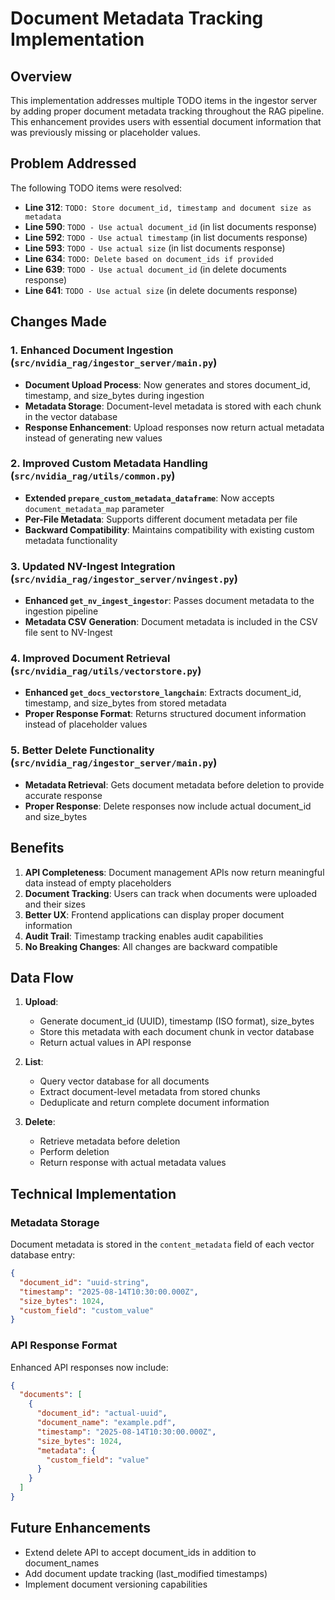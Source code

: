 # Document Metadata Tracking Implementation

## Overview
This implementation addresses multiple TODO items in the ingestor server by adding proper document metadata tracking throughout the RAG pipeline. This enhancement provides users with essential document information that was previously missing or placeholder values.

## Problem Addressed
The following TODO items were resolved:
- **Line 312**: `TODO: Store document_id, timestamp and document size as metadata`
- **Line 590**: `TODO - Use actual document_id` (in list documents response)  
- **Line 592**: `TODO - Use actual timestamp` (in list documents response)
- **Line 593**: `TODO - Use actual size` (in list documents response)
- **Line 634**: `TODO: Delete based on document_ids if provided`
- **Line 639**: `TODO - Use actual document_id` (in delete documents response)
- **Line 641**: `TODO - Use actual size` (in delete documents response)

## Changes Made

### 1. Enhanced Document Ingestion (`src/nvidia_rag/ingestor_server/main.py`)
- **Document Upload Process**: Now generates and stores document_id, timestamp, and size_bytes during ingestion
- **Metadata Storage**: Document-level metadata is stored with each chunk in the vector database
- **Response Enhancement**: Upload responses now return actual metadata instead of generating new values

### 2. Improved Custom Metadata Handling (`src/nvidia_rag/utils/common.py`) 
- **Extended `prepare_custom_metadata_dataframe`**: Now accepts `document_metadata_map` parameter
- **Per-File Metadata**: Supports different document metadata per file
- **Backward Compatibility**: Maintains compatibility with existing custom metadata functionality

### 3. Updated NV-Ingest Integration (`src/nvidia_rag/ingestor_server/nvingest.py`)
- **Enhanced `get_nv_ingest_ingestor`**: Passes document metadata to the ingestion pipeline
- **Metadata CSV Generation**: Document metadata is included in the CSV file sent to NV-Ingest

### 4. Improved Document Retrieval (`src/nvidia_rag/utils/vectorstore.py`)
- **Enhanced `get_docs_vectorstore_langchain`**: Extracts document_id, timestamp, and size_bytes from stored metadata
- **Proper Response Format**: Returns structured document information instead of placeholder values

### 5. Better Delete Functionality (`src/nvidia_rag/ingestor_server/main.py`)
- **Metadata Retrieval**: Gets document metadata before deletion to provide accurate response
- **Proper Response**: Delete responses now include actual document_id and size_bytes

## Benefits

1. **API Completeness**: Document management APIs now return meaningful data instead of empty placeholders
2. **Document Tracking**: Users can track when documents were uploaded and their sizes
3. **Better UX**: Frontend applications can display proper document information
4. **Audit Trail**: Timestamp tracking enables audit capabilities
5. **No Breaking Changes**: All changes are backward compatible

## Data Flow

1. **Upload**: 
   - Generate document_id (UUID), timestamp (ISO format), size_bytes
   - Store this metadata with each document chunk in vector database
   - Return actual values in API response

2. **List**: 
   - Query vector database for all documents
   - Extract document-level metadata from stored chunks
   - Deduplicate and return complete document information

3. **Delete**:
   - Retrieve metadata before deletion
   - Perform deletion
   - Return response with actual metadata values

## Technical Implementation

### Metadata Storage
Document metadata is stored in the `content_metadata` field of each vector database entry:
```json
{
  "document_id": "uuid-string",
  "timestamp": "2025-08-14T10:30:00.000Z",
  "size_bytes": 1024,
  "custom_field": "custom_value"
}
```

### API Response Format
Enhanced API responses now include:
```json
{
  "documents": [
    {
      "document_id": "actual-uuid",
      "document_name": "example.pdf", 
      "timestamp": "2025-08-14T10:30:00.000Z",
      "size_bytes": 1024,
      "metadata": {
        "custom_field": "value"
      }
    }
  ]
}
```

## Future Enhancements
- Extend delete API to accept document_ids in addition to document_names
- Add document update tracking (last_modified timestamps)
- Implement document versioning capabilities
